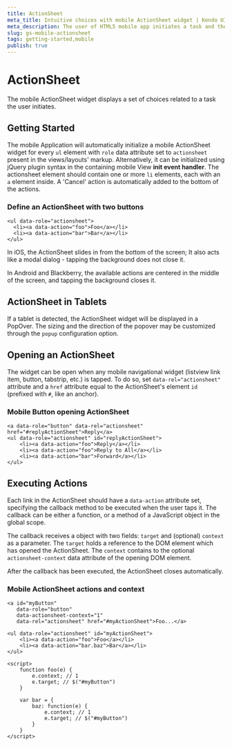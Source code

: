 ```yaml
---
title: ActionSheet
meta_title: Intuitive choices with mobile ActionSheet widget | Kendo UI Documentation
meta_description: The user of HTML5 mobile app initiates a task and the mobile ActionSheet widget displays a set of choices.
slug: gs-mobile-actionsheet
tags: getting-started,mobile
publish: true
---
```


# ActionSheet

The mobile ActionSheet widget displays a set of choices related to a task the user initiates.

## Getting Started

The mobile Application will automatically initialize a mobile ActionSheet widget for every `ul` element with `role`
data attribute set to `actionsheet` present in the views/layouts' markup.
Alternatively, it can be initialized using jQuery plugin syntax in the containing mobile View **init event handler**.
The actionsheet element should contain one or more `li` elements, each with an `a` element inside. A 'Cancel' action is automatically added to the bottom of the actions.

### Define an ActionSheet with two buttons

    <ul data-role="actionsheet">
      <li><a data-action="foo">Foo</a></li>
      <li><a data-action="bar">Bar</a></li>
    </ul>

In iOS, the ActionSheet slides in from the bottom of the screen; It also acts like a modal dialog - tapping the background does not close it.

In Android and Blackberry, the available actions are centered in the middle of the screen, and tapping the background closes it.

## ActionSheet in Tablets

If a tablet is detected, the ActionSheet widget will be displayed in a PopOver. The sizing and the direction of the popover may be customized
through the `popup` configuration option.

## Opening an ActionSheet

The widget can be open when any mobile navigational widget (listview link item, button, tabstrip, etc.) is tapped.
To do so, set `data-rel="actionsheet"` attribute and a `href` attribute equal to the ActionSheet's element `id` (prefixed with `#`, like an anchor).

### Mobile Button opening ActionSheet

    <a data-role="button" data-rel="actionsheet" href="#replyActionSheet">Reply</a>
    <ul data-role="actionsheet" id="replyActionSheet">
        <li><a data-action="foo">Reply</a></li>
        <li><a data-action="foo">Reply to All</a></li>
        <li><a data-action="bar">Forward</a></li>
    </ul>

## Executing Actions

Each link in the ActionSheet should have a `data-action` attribute set, specifying the callback method to be executed when the user taps it.
The callback can be either a function, or a method of a JavaScript object in the global scope.

The callback receives a object with two fields: `target` and (optional) `context` as a
parameter. The `target` holds a reference to the DOM element which has opened the ActionSheet. The `context` contains
to the optional `actionsheet-context` data attribute of the opening DOM element.

After the callback has been executed, the ActionSheet closes automatically.

### Mobile ActionSheet actions and context

    <a id="myButton"
       data-role="button"
       data-actionsheet-context="1"
       data-rel="actionsheet" href="#myActionSheet">Foo...</a>

    <ul data-role="actionsheet" id="myActionSheet">
        <li><a data-action="foo">Foo</a></li>
        <li><a data-action="bar.baz">Bar</a></li>
    </ul>

    <script>
        function foo(e) {
            e.context; // 1
            e.target; // $("#myButton")
        }

        var bar = {
            baz: function(e) {
                e.context; // 1
                e.target; // $("#myButton")
            }
        }
    </script>

